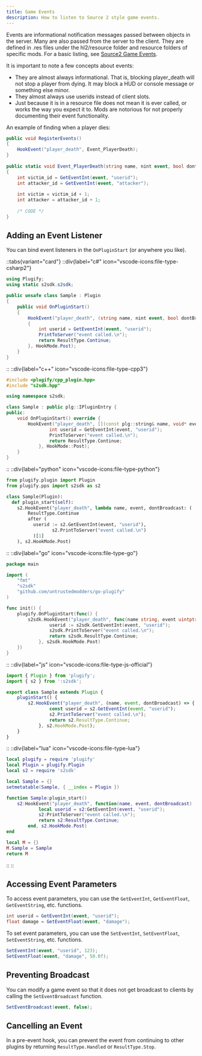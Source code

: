 ```yaml
---
title: Game Events
description: How to listen to Source 2 style game events.
---
```


Events are informational notification messages passed between objects in the server. Many are also passed from the server to the client. They are defined in .res files under the hl2/resource folder and resource folders of specific mods. For a basic listing, see [Source2 Game Events](https://cs2.poggu.me/dumped-data/game-events/).

It is important to note a few concepts about events:

- They are almost always informational. That is, blocking player_death will not stop a player from dying. It may block a HUD or console message or something else minor.
- They almost always use userids instead of client slots.
- Just because it is in a resource file does not mean it is ever called, or works the way you expect it to. Mods are notorious for not properly documenting their event functionality.

An example of finding when a player dies:
```csharp
public void RegisterEvents()
{
    HookEvent("player_death", Event_PlayerDeath);
}
 
public static void Event_PlayerDeath(string name, nint event, bool dontBroadcast)
{
    int victim_id = GetEventInt(event, "userid");
    int attacker_id = GetEventInt(event, "attacker");
    
    int victim = victim_id + 1;
    int attacker = attacker_id + 1;
    
    /* CODE */
}
```

## Adding an Event Listener

You can bind event listeners in the `OnPluginStart` (or anywhere you like).

::tabs{variant="card"}
::div{label="c#" icon="vscode-icons:file-type-csharp2"}
  ```csharp
  using Plugify;
  using static s2sdk.s2sdk;
  
  public unsafe class Sample : Plugin
  {
      public void OnPluginStart()
      {
          HookEvent("player_death", (string name, nint event, bool dontBroadcast) =>
          {
              int userid = GetEventInt(event, "userid");
              PrintToServer("event called.\n");
              return ResultType.Continue;
          }, HookMode.Post);
      }
  }
  ```
::
::div{label="c++" icon="vscode-icons:file-type-cpp3"}
  ```cpp
  #include <plugify/cpp_plugin.hpp>
  #include "s2sdk.hpp"
  
  using namespace s2sdk;
  
  class Sample : public plg::IPluginEntry {
  public:  
      void OnPluginStart() override {
          HookEvent("player_death", [](const plg::string& name, void* event, bool dontBroadcast) -> ResultType {
                  int userid = GetEventInt(event, "userid");
                  PrintToServer("event called.\n");
                  return ResultType.Continue;
              }, HookMode::Post);
      }
  }
  ```
::
::div{label="python" icon="vscode-icons:file-type-python"}
  ```python
  from plugify.plugin import Plugin
  from plugify.pps import s2sdk as s2
  
  class Sample(Plugin):
    def plugin_start(self):
      s2.HookEvent("player_death", lambda name, event, dontBroadcast: (
          ResultType.Continue
          after (
            userid := s2.GetEventInt(event, "userid"),
                   s2.PrintToServer("event called.\n")
            )[1]
      ), s2.HookMode.Post)
  ```
::
::div{label="go" icon="vscode-icons:file-type-go"}
  ```go
  package main

  import (
      "fmt"
      "s2sdk"
      "github.com/untrustedmodders/go-plugify"
  )
  
  func init() {
      plugify.OnPluginStart(func() {
          s2sdk.HookEvent("player_death", func(name string, event uintptr, dontBroadcast bool) {
                  userid := s2sdk.GetEventInt(event, "userid");
                  s2sdk.PrintToServer("event called.\n");
                  return s2sdk.ResultType.Continue;
              }, s2sdk.HookMode.Post)
      })
  }
  ```
::
::div{label="js" icon="vscode-icons:file-type-js-official"}
  ```js
  import { Plugin } from 'plugify';
  import { s2 } from ':s2sdk';

  export class Sample extends Plugin {
      pluginStart() {
          s2.HookEvent("player_death", (name, event, dontBroadcast) => {
                  const userid = s2.GetEventInt(event, "userid");
                  s2.PrintToServer("event called.\n");
                  return s2.ResultType.Continue;
              }, s2.HookMode.Post);
      }
  }
  ```
::
::div{label="lua" icon="vscode-icons:file-type-lua"}
  ```lua
  local plugify = require 'plugify'
  local Plugin = plugify.Plugin
  local s2 = require 's2sdk'
  
  local Sample = {}
  setmetatable(Sample, { __index = Plugin })
  
  function Sample:plugin_start()
      s2:HookEvent("player_death", function(name, event, dontBroadcast)
              local userid = s2:GetEventInt(event, "userid");
              s2:PrintToServer("event called.\n");
              return s2:ResultType.Continue;
          end, s2.HookMode.Post)
  end
  
  local M = {}
  M.Sample = Sample
  return M
  ```
::
::

## Accessing Event Parameters

To access event parameters, you can use the `GetEventInt`, `GetEventFloat`, `GetEventString`, etc. functions.

```csharp
int userid = GetEventInt(event, "userid");
float damage = GetEventFloat(event, "damage");
```

To set event parameters, you can use the `SetEventInt`, `SetEventFloat`, `SetEventString`, etc. functions.

```csharp
SetEventInt(event, "userid", 123);
SetEventFloat(event, "damage", 50.0f);
```

## Preventing Broadcast

You can modify a game event so that it does not get broadcast to clients by calling the `SetEventBroadcast` function.

```csharp
SetEventBroadcast(event, false);
```

## Cancelling an Event

In a pre-event hook, you can prevent the event from continuing to other plugins by returning `ResultType.Handled` or `ResultType.Stop`.